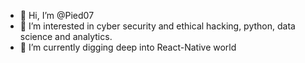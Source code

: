 - 👋 Hi, I’m @Pied07
- 👀 I’m interested in cyber security and ethical hacking, python, data science and analytics.
- 🌱 I’m currently digging deep into React-Native world
